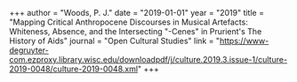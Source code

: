 +++
author = "Woods, P. J."
date = "2019-01-01"
year = "2019"
title = "Mapping Critical Anthropocene Discourses in Musical Artefacts: Whiteness, Absence, and the Intersecting \"-Cenes\" in Prurient's The History of Aids"
journal = "Open Cultural Studies"
link = "https://www-degruyter-com.ezproxy.library.wisc.edu/downloadpdf/j/culture.2019.3.issue-1/culture-2019-0048/culture-2019-0048.xml"
+++